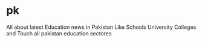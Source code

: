 # pk
 All about latest Education news in Pakistan Like Schools University Colleges and Touch all pakistan education sectores
